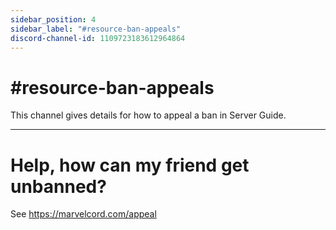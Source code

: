 ```yaml
---
sidebar_position: 4
sidebar_label: "#resource-ban-appeals"
discord-channel-id: 1109723183612964864
---
```


# #resource-ban-appeals

This channel gives details for how to appeal a ban in Server Guide.

---

# Help, how can my friend get unbanned?
See https://marvelcord.com/appeal
